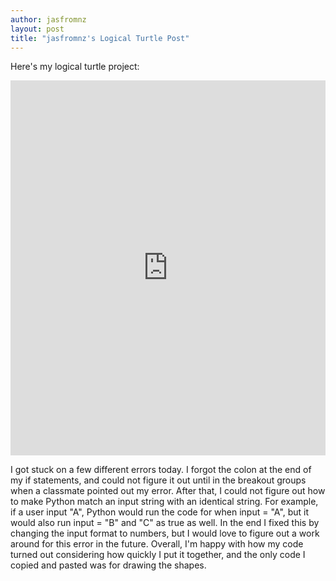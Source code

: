 ```yaml
---
author: jasfromnz
layout: post
title: "jasfromnz's Logical Turtle Post"
---
```


Here's my logical turtle project:
<iframe src="https://trinket.io/embed/python/3b13480145" width="100%" height="600" frameborder="0" marginwidth="0" marginheight="0" allowfullscreen></iframe>

I got stuck on a few different errors today. I forgot the colon at the end of my if statements, and could not figure it out until in the breakout groups when a classmate pointed out my error. After that, I could not figure out how to make Python match an input string with an identical string. For example, if a user input "A", Python would run the code for when input = "A", but it would also run input = "B" and "C" as true as well. In the end I fixed this by changing the input format to numbers, but I would love to figure out a work around for this error in the future. Overall, I'm happy with how my code turned out considering how quickly  I put it together, and the only code I copied and pasted was for drawing the shapes.
